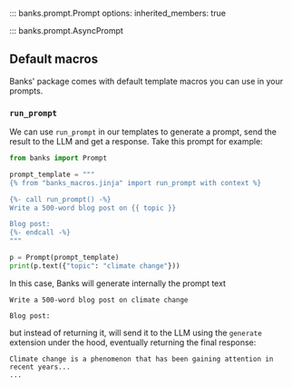 
::: banks.prompt.Prompt
    options:
      inherited_members: true

::: banks.prompt.AsyncPrompt

## Default macros

Banks' package comes with default template macros you can use in your prompts.


### `run_prompt`


We can use `run_prompt` in our templates to generate a prompt, send the result to the LLM and get a response.
Take this prompt for example:

```py
from banks import Prompt

prompt_template = """
{% from "banks_macros.jinja" import run_prompt with context %}

{%- call run_prompt() -%}
Write a 500-word blog post on {{ topic }}

Blog post:
{%- endcall -%}
"""

p = Prompt(prompt_template)
print(p.text({"topic": "climate change"}))
```

In this case, Banks will generate internally the prompt text

```
Write a 500-word blog post on climate change

Blog post:
```

but instead of returning it, will send it to the LLM using the `generate` extension under the hood, eventually
returning the final response:

```
Climate change is a phenomenon that has been gaining attention in recent years...
...
```
